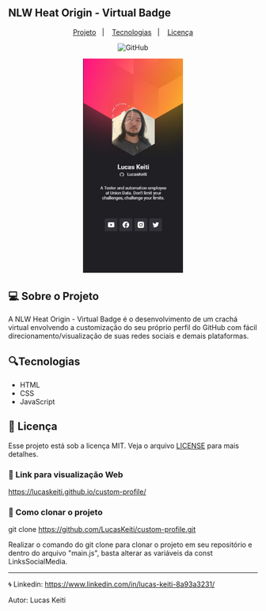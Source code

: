 ## NLW Heat Origin - Virtual Badge

<p align="center">
  <a href="#-sobre-o-projeto">Projeto</a>&nbsp;&nbsp;&nbsp;|&nbsp;&nbsp;&nbsp;
  <a href="#tecnologias">Tecnologias</a>&nbsp;&nbsp;&nbsp;|&nbsp;&nbsp;&nbsp;
  <a href="#-licença">Licença</a>
</p>

<p align="center">
 <img alt="GitHub" src="https://img.shields.io/github/license/LucasKeiti/custom-profile">
</p>

<p align="center">
  <img alt="VirtualBadge" src="images/preview.jpg" width="40%">
</p>

## 💻 Sobre o Projeto

A NLW Heat Origin - Virtual Badge é o desenvolvimento de um crachá virtual envolvendo a customização do seu próprio perfil do GitHub com fácil direcionamento/visualização de suas redes sociais e demais plataformas.

## 🔍Tecnologias

- HTML
- CSS
- JavaScript

## 📝 Licença
Esse projeto está sob a licença MIT. Veja o arquivo [LICENSE](LICENSE) para mais detalhes.

### 👔 Link para visualização Web

https://lucaskeiti.github.io/custom-profile/

### 📰 Como clonar o projeto

git clone https://github.com/LucasKeiti/custom-profile.git

Realizar o comando do git clone para clonar o projeto em seu repositório e dentro do arquivo "main.js", basta alterar as variáveis da const LinksSocialMedia.

---

🌀 Linkedin: https://www.linkedin.com/in/lucas-keiti-8a93a3231/

Autor: Lucas Keiti
